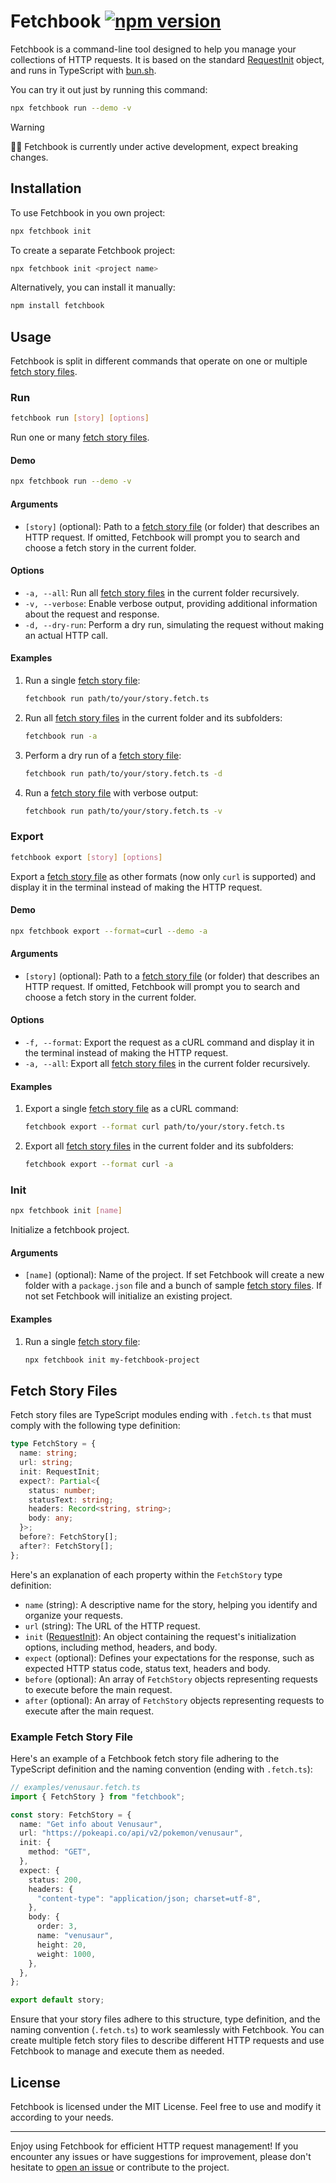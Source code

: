 # Fetchbook [![npm version](https://img.shields.io/npm/v/fetchbook.svg?style=flat)](https://www.npmjs.com/package/fetchbook)

Fetchbook is a command-line tool designed to help you manage your collections of HTTP requests. It is based on the standard [RequestInit](https://fetch.spec.whatwg.org/#requestinit) object, and runs in TypeScript with [bun.sh](https://bun.sh/).

You can try it out just by running this command:

```bash
npx fetchbook run --demo -v
```

> [!WARNING]
> :construction_worker_woman: Fetchbook is currently under active development, expect breaking changes.

## Installation

To use Fetchbook in you own project:

```bash
npx fetchbook init
```

To create a separate Fetchbook project:

```bash
npx fetchbook init <project name>
```

Alternatively, you can install it manually:

```bash
npm install fetchbook
```

## Usage

Fetchbook is split in different commands that operate on one or multiple [fetch story files](#fetch-story-files).

### Run

```bash
fetchbook run [story] [options]
```

Run one or many [fetch story files](#fetch-story-files).

#### Demo

```bash
npx fetchbook run --demo -v
```

#### Arguments

- `[story]` (optional): Path to a [fetch story file](#fetch-story-files) (or folder) that describes an HTTP request. If omitted, Fetchbook will prompt you to search and choose a fetch story in the current folder.

#### Options

- `-a, --all`: Run all [fetch story files](#fetch-story-files) in the current folder recursively.
- `-v, --verbose`: Enable verbose output, providing additional information about the request and response.
- `-d, --dry-run`: Perform a dry run, simulating the request without making an actual HTTP call.

#### Examples

1. Run a single [fetch story file](#fetch-story-files):

   ```bash
   fetchbook run path/to/your/story.fetch.ts
   ```

2. Run all [fetch story files](#fetch-story-files) in the current folder and its subfolders:

   ```bash
   fetchbook run -a
   ```

3. Perform a dry run of a [fetch story file](#fetch-story-files):

   ```bash
   fetchbook run path/to/your/story.fetch.ts -d
   ```

4. Run a [fetch story file](#fetch-story-files) with verbose output:

   ```bash
   fetchbook run path/to/your/story.fetch.ts -v
   ```

### Export

```bash
fetchbook export [story] [options]
```

Export a [fetch story file](#fetch-story-files) as other formats (now only `curl` is supported) and display it in the terminal instead of making the HTTP request.

#### Demo

```bash
npx fetchbook export --format=curl --demo -a
```

#### Arguments

- `[story]` (optional): Path to a [fetch story file](#fetch-story-files) (or folder) that describes an HTTP request. If omitted, Fetchbook will prompt you to search and choose a fetch story in the current folder.

#### Options

- `-f, --format`: Export the request as a cURL command and display it in the terminal instead of making the HTTP request.
- `-a, --all`: Export all [fetch story files](#fetch-story-files) in the current folder recursively.

#### Examples

1. Export a single [fetch story file](#fetch-story-files) as a cURL command:

   ```bash
   fetchbook export --format curl path/to/your/story.fetch.ts
   ```

2. Export all [fetch story files](#fetch-story-files) in the current folder and its subfolders:

   ```bash
   fetchbook export --format curl -a
   ```

### Init

```bash
npx fetchbook init [name]
```

Initialize a fetchbook project.

#### Arguments

- `[name]` (optional): Name of the project. If set Fetchbook will create a new folder with a `package.json` file and a bunch of sample [fetch story files](#fetch-story-files). If not set Fetchbook will initialize an existing project.

#### Examples

1. Run a single [fetch story file](#fetch-story-files):

   ```bash
   npx fetchbook init my-fetchbook-project
   ```

## Fetch Story Files

Fetch story files are TypeScript modules ending with `.fetch.ts` that must comply with the following type definition:

```typescript
type FetchStory = {
  name: string;
  url: string;
  init: RequestInit;
  expect?: Partial<{
    status: number;
    statusText: string;
    headers: Record<string, string>;
    body: any;
  }>;
  before?: FetchStory[];
  after?: FetchStory[];
};
```

Here's an explanation of each property within the `FetchStory` type definition:

- `name` (string): A descriptive name for the story, helping you identify and organize your requests.
- `url` (string): The URL of the HTTP request.
- `init` ([RequestInit](https://fetch.spec.whatwg.org/#requestinit)): An object containing the request's initialization options, including method, headers, and body.
- `expect` (optional): Defines your expectations for the response, such as expected HTTP status code, status text, headers and body.
- `before` (optional): An array of `FetchStory` objects representing requests to execute before the main request.
- `after` (optional): An array of `FetchStory` objects representing requests to execute after the main request.

### Example Fetch Story File

Here's an example of a Fetchbook fetch story file adhering to the TypeScript definition and the naming convention (ending with `.fetch.ts`):

```typescript
// examples/venusaur.fetch.ts
import { FetchStory } from "fetchbook";

const story: FetchStory = {
  name: "Get info about Venusaur",
  url: "https://pokeapi.co/api/v2/pokemon/venusaur",
  init: {
    method: "GET",
  },
  expect: {
    status: 200,
    headers: {
      "content-type": "application/json; charset=utf-8",
    },
    body: {
      order: 3,
      name: "venusaur",
      height: 20,
      weight: 1000,
    },
  },
};

export default story;
```

Ensure that your story files adhere to this structure, type definition, and the naming convention (`.fetch.ts`) to work seamlessly with Fetchbook. You can create multiple fetch story files to describe different HTTP requests and use Fetchbook to manage and execute them as needed.

## License

Fetchbook is licensed under the MIT License. Feel free to use and modify it according to your needs.

---

Enjoy using Fetchbook for efficient HTTP request management! If you encounter any issues or have suggestions for improvement, please don't hesitate to [open an issue](https://github.com/4lejandrito/fetchbook/issues/new) or contribute to the project.
